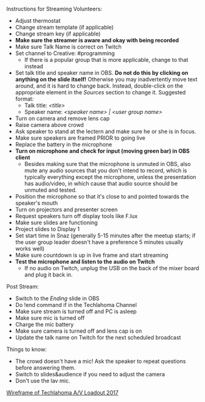 Instructions for Streaming Volunteers:

* Adjust thermostat
* Change stream template (if applicable)
* Change stream key (if applicable)
* **Make sure the streamer is aware and okay with being recorded**
* Make sure Talk Name is correct on Twitch
* Set channel to Creative: #programming
    * If there is a popular group that is more applicable, change to that instead
* Set talk title and speaker name in OBS. **Do not do this by clicking on
  anything on the slide itself!** Otherwise you may inadvertently move text
  around, and it is hard to change back. Instead, double-click on the
  appropriate element in the *Sources* section to change it. Suggested format:
    * Talk title: *\<title\>*
    * Speaker name: *\<speaker name\> | \<user group name\>*
* Turn on camera and remove lens cap
* Raise camera above crowd
* Ask speaker to stand at the lectern and make sure he or she is in focus.
* Make sure speakers are framed PRIOR to going live
* Replace the battery in the microphone
* **Turn on microphone and check for input (moving green bar) in OBS client**
    * Besides making sure that the microphone is unmuted in OBS, also mute any
      audio sources that you don't intend to record, which is typically
      everything except the microphone, unless the presentation has audio/video,
      in which cause that audio source should be unmuted and tested.
* Position the microphone so that it's close to and pointed towards the
  speaker's mouth
* Turn on projectors and presenter screen
* Request speakers turn off display tools like F.lux
* Make sure slides are functioning
* Project slides to Display 1
* Set start time in Snaz (generally 5-15 minutes after the meetup starts; if the
  user group leader doesn't have a preference 5 minutes usually works well)
* Make sure countdown is up in live frame and start streaming
* **Test the microphone and listen to the audio on Twitch**
    * If no audio on Twitch, unplug the USB on the back of the mixer board and plug it back in.

Post Stream:
* Switch to the *Ending* slide in OBS
* Do !end command if in the Techlahoma Channel
* Make sure stream is turned off and PC is asleep
* Make sure mic is turned off
* Charge the mic battery
* Make sure camera is turned off and lens cap is on
* Update the talk name on Twitch for the next scheduled broadcast

Things to know:
* The crowd doesn't have a mic! Ask the speaker to repeat questions before answering them.
* Switch to slides&audience if you need to adjust the camera
* Don't use the lav mic.

[Wireframe of Techlahoma A/V Loadout 2017](https://drive.google.com/open?id=0BwyTR7aWvDukcXhjSVM4eTBOdjQ)
